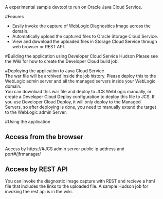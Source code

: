 A experimental sample devtool to run on Oracle Java Cloud Service.

#Feaures
* Easily invoke the capture of WebLogic Diagnositics Image across the domain. 
* Automatically upload the captured files to Oracle Storage Cloud Service.
* View and download the uploaded files in Storage Cloud Service through web browser or REST API.

#Building the application using Developer Cloud Service Hudson
  Please see the Wiki for how to create the Developer Cloud build job.  
    
#Deploying the application to Java Cloud Service  
  The war file will be archived inside the job history. Please deploy this to the WebLogic admin server and all the managed servers  inside your WebLogic domain.  
  You can download this war file and deploy to JCS WebLogic manually, or create a Developer Cloud Deploy configuration to deploy this file to JCS. If you use Developer Cloud Deploy, it will only deploy to the Managed Servers, so after deploying is done, you need to manually extend the target to the WebLogic admin Server.  
  
#Using the application
## Access from the browser
Access by https://#JCS admin server public ip address and port#/jfrmanager/  
  
## Access by REST API
You can invoke the diagnostic image capture with REST and recieve a html file that includes the links to the uploaded file. A sample Hudson job for invoking the rest api is in the wiki.
